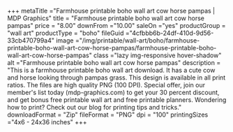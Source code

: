 +++
metaTitle ="Farmhouse printable boho wall art cow horse pampas | MDP Graphics"
title = "Farmhouse printable boho wall art cow horse pampas"
price = "8.00"
downFrom ="10.00"
saleOn ="yes"
productGroup = "wall art"
productType = "boho"
fileGuid ="4cfbbb6b-24df-410d-9d56-33cb470799a4"
image ="/img/printable/wall-art/boho/farmhouse-printable-boho-wall-art-cow-horse-pampas/farmhouse-printable-boho-wall-art-cow-horse-pampas"
class ="lazy img-responsive hover-shadow"
alt ="Farmhouse printable boho wall art cow horse pampas"
description = "This is a farmhouse printable boho wall art download. It has a cute cow and horse looking through pampas grass. This design is available in all print ratios. The files are high quality PNG (100 DPI). Special offer, join our member's list today (mdp-graphics.com) to get your 30 percent discount, and get bonus free printable wall art and free printable planners. Wondering how to print? Check out our blog for printing tips and tricks."
downloadFormat = "Zip"
fileFormat = "PNG"
dpi = "100"
printingSizes ="4x6 - 24x36 inches"
+++
